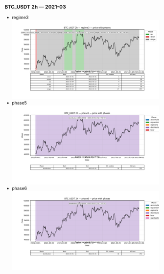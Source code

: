 ### BTC_USDT 2h — 2021-03

- regime3
![BTC_USDT_2h_regime3_2021-03_phase_price.png](outputs/fourier/phase_monthly/BTC_USDT/2h/2021/2021-03/BTC_USDT_2h_regime3_2021-03_phase_price.png)
- phase5
![BTC_USDT_2h_phase5_2021-03_phase_price.png](outputs/fourier/phase_monthly/BTC_USDT/2h/2021/2021-03/BTC_USDT_2h_phase5_2021-03_phase_price.png)
- phase6
![BTC_USDT_2h_phase6_2021-03_phase_price.png](outputs/fourier/phase_monthly/BTC_USDT/2h/2021/2021-03/BTC_USDT_2h_phase6_2021-03_phase_price.png)